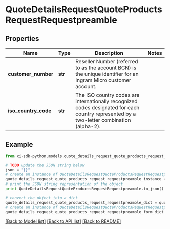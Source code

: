 # QuoteDetailsRequestQuoteProductsRequestRequestpreamble


## Properties

Name | Type | Description | Notes
------------ | ------------- | ------------- | -------------
**customer_number** | **str** | Reseller Number (referred to as the account BCN) is the unique identifier for an Ingram Micro customer account. | 
**iso_country_code** | **str** | The ISO country codes are internationally recognized codes designated for each country represented by a two-letter combination (alpha-2). | 

## Example

```python
from xi-sdk-python.models.quote_details_request_quote_products_request_requestpreamble import QuoteDetailsRequestQuoteProductsRequestRequestpreamble

# TODO update the JSON string below
json = "{}"
# create an instance of QuoteDetailsRequestQuoteProductsRequestRequestpreamble from a JSON string
quote_details_request_quote_products_request_requestpreamble_instance = QuoteDetailsRequestQuoteProductsRequestRequestpreamble.from_json(json)
# print the JSON string representation of the object
print QuoteDetailsRequestQuoteProductsRequestRequestpreamble.to_json()

# convert the object into a dict
quote_details_request_quote_products_request_requestpreamble_dict = quote_details_request_quote_products_request_requestpreamble_instance.to_dict()
# create an instance of QuoteDetailsRequestQuoteProductsRequestRequestpreamble from a dict
quote_details_request_quote_products_request_requestpreamble_form_dict = quote_details_request_quote_products_request_requestpreamble.from_dict(quote_details_request_quote_products_request_requestpreamble_dict)
```
[[Back to Model list]](../README.md#documentation-for-models) [[Back to API list]](../README.md#documentation-for-api-endpoints) [[Back to README]](../README.md)


